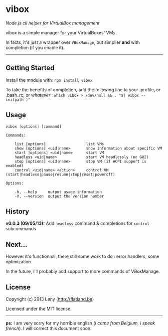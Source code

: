 # vibox

*Node.js cli helper for VirtualBox management*

vibox is a simple manager for your VirtualBoxes' VMs.

In facts, it's just a wrapper over `VBoxManage`, but simplier **and** with completion (if you enable it).

* * *

## Getting Started

Install the module with: `npm install vibox`

To take the benefits of completion, add the following line to your .profile, or .bash_rc, or *whatever* : `which vibox > /dev/null && . "$( vibox --initpath )"`

## Usage

	vibox [options] [command]

	Commands:

    	list [options]					list VMs
	    show [options] <uid|name> 		show information about specific VM
    	start [options] <uid|name> 		start VM
        headless <uid|name>             start VM headlessly (no GUI)
    	stop [options] <uid|name> 		stop VM (if ACPI support is enabled)
	    control <uid|name> <action> 	control VM (start|headless|pause|resume|stop|reset|poweroff)

  	Options:

    	-h, --help     output usage information
	    -V, --version  output the version number

## History

**v0.0.3 (09/05/13):** Add `headless` command & completions for `control` subcommands

## Next…

However it's functionnal, there still some work to do : error handlers, some optimization.

In the future, i'll probably add support to more commands of VBoxManage.

## License
Copyright (c) 2013 Leny (http://flatland.be)

Licensed under the MIT license.

* * *

**ps:** I am very sorry for my horrible english (*I came from Belgium, I speak french*). I will correct this document soon.
